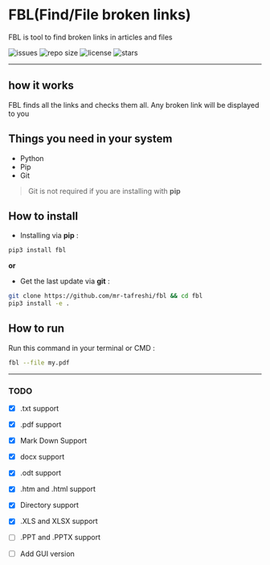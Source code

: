 # FBL(Find/File broken links)

FBL is tool to find broken links in articles and files

![issues](https://img.shields.io/github/issues/mr-tafreshi/fbl)
![repo size](https://img.shields.io/github/repo-size/mr-tafreshi/fbl)
![license](https://img.shields.io/github/license/mr-tafreshi/fbl)
![stars](https://img.shields.io/github/stars/mr-tafreshi/fbl?label=Stars&logo=github)


---


## how it works

FBL finds all the links and checks them all. Any broken link will be displayed to you


## Things you need in your system

- Python
- Pip
- Git

> Git is not required if you are installing with **pip**


## How to install

- Installing via **pip** :

```bash 
pip3 install fbl
```

**or**

- Get the last update via **git** :

```bash
git clone https://github.com/mr-tafreshi/fbl && cd fbl
pip3 install -e . 
```


## How to run

Run this command in your terminal or CMD :

```bash 
fbl --file my.pdf
```

---

### TODO

- [x] .txt support

- [x] .pdf support
- [x] Mark Down Support
- [x] docx support
- [x] .odt support
- [x] .htm and .html support
- [x] Directory support
- [x] .XLS and XLSX support
- [ ] .PPT and .PPTX support
- [ ] Add GUI version
